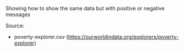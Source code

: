 Showing how to show the same data but with positive or negative messages

Source:
 - poverty-explorer.csv (https://ourworldindata.org/explorers/poverty-explorer)